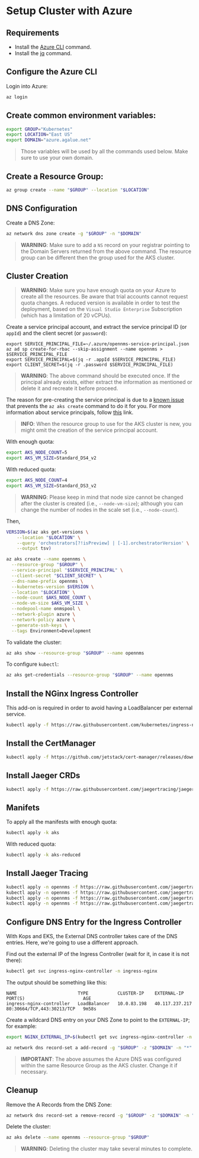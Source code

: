 # Setup Cluster with Azure

## Requirements

* Install the [Azure CLI](https://docs.microsoft.com/en-us/cli/azure/install-azure-cli?view=azure-cli-latest) command.
* Install the [jq](https://stedolan.github.io/jq/) command.

## Configure the Azure CLI

Login into Azure:

```bash
az login
```

## Create common environment variables:

```bash
export GROUP="Kubernetes"
export LOCATION="East US"
export DOMAIN="azure.agalue.net"
```

> Those variables will be used by all the commands used below. Make sure to use your own domain.

## Create a Resource Group:

```bash
az group create --name "$GROUP" --location "$LOCATION"
```

## DNS Configuration

Create a DNS Zone:

```bash
az network dns zone create -g "$GROUP" -n "$DOMAIN"
```

> **WARNING**: Make sure to add a `NS` record on your registrar pointing to the Domain Servers returned from the above command. The resource group can be different then the group used for the AKS cluster.

## Cluster Creation

> **WARNING**: Make sure you have enough quota on your Azure to create all the resources. Be aware that trial accounts cannot request quota changes. A reduced version is available in order to test the deployment, based on the `Visual Studio Enterprise` Subscription (which has a limitation of 20 vCPUs).

Create a service principal account, and extract the service principal ID (or `appId`) and the client secret (or `password`):

```
export SERVICE_PRINCIPAL_FILE=~/.azure/opennms-service-principal.json
az ad sp create-for-rbac --skip-assignment --name opennms > $SERVICE_PRINCIPAL_FILE
export SERVICE_PRINCIPAL=$(jq -r .appId $SERVICE_PRINCIPAL_FILE)
export CLIENT_SECRET=$(jq -r .password $SERVICE_PRINCIPAL_FILE)
```

> **WARNING**: The above command should be executed once. If the principal already exists, either extract the information as mentioned or delete it and recreate it before proceed.

The reason for pre-creating the service principal is due to a [known issue](https://github.com/Azure/azure-cli/issues/9585) that prevents the `az aks create` command to do it for you. For more information about service principals, follow [this](https://docs.microsoft.com/en-us/azure/aks/kubernetes-service-principal) link.

> **INFO**: When the resource group to use for the AKS cluster is new, you might omit the creation of the service principal account.

With enough quota:

```bash
export AKS_NODE_COUNT=5
export AKS_VM_SIZE=Standard_DS4_v2
```

With reduced quota:

```bash
export AKS_NODE_COUNT=4
export AKS_VM_SIZE=Standard_DS3_v2
```

> **WARNING**: Please keep in mind that node size cannot be changed after the cluster is created (i.e., `--node-vm-size`); although you can change the number of nodes in the scale set (i.e., `--node-count`).

Then,

```bash
VERSION=$(az aks get-versions \
    --location "$LOCATION" \
    --query 'orchestrators[?!isPreview] | [-1].orchestratorVersion' \
    --output tsv)

az aks create --name opennms \
  --resource-group "$GROUP" \
  --service-principal "$SERVICE_PRINCIPAL" \
  --client-secret "$CLIENT_SECRET" \
  --dns-name-prefix opennms \
  --kubernetes-version $VERSION \
  --location "$LOCATION" \
  --node-count $AKS_NODE_COUNT \
  --node-vm-size $AKS_VM_SIZE \
  --nodepool-name onmspool \
  --network-plugin azure \
  --network-policy azure \
  --generate-ssh-keys \
  --tags Environment=Development
```

To validate the cluster:

```bash
az aks show --resource-group "$GROUP" --name opennms
```

To configure `kubectl`:

```bash
az aks get-credentials --resource-group "$GROUP" --name opennms
```

## Install the NGinx Ingress Controller

This add-on is required in order to avoid having a LoadBalancer per external service.

```bash
kubectl apply -f https://raw.githubusercontent.com/kubernetes/ingress-nginx/master/deploy/static/provider/cloud/deploy.yaml
```

## Install the CertManager

```bash
kubectl apply -f https://github.com/jetstack/cert-manager/releases/download/v1.1.0/cert-manager.yaml
```

## Install Jaeger CRDs

```bash
kubectl apply -f https://raw.githubusercontent.com/jaegertracing/jaeger-operator/master/deploy/crds/jaegertracing.io_jaegers_crd.yaml
```

## Manifets

To apply all the manifests with enough quota:

```bash
kubectl apply -k aks
```

With reduced quota:

```bash
kubectl apply -k aks-reduced
```

## Install Jaeger Tracing

```bash
kubectl apply -n opennms -f https://raw.githubusercontent.com/jaegertracing/jaeger-operator/master/deploy/service_account.yaml
kubectl apply -n opennms -f https://raw.githubusercontent.com/jaegertracing/jaeger-operator/master/deploy/role.yaml
kubectl apply -n opennms -f https://raw.githubusercontent.com/jaegertracing/jaeger-operator/master/deploy/role_binding.yaml
kubectl apply -n opennms -f https://raw.githubusercontent.com/jaegertracing/jaeger-operator/master/deploy/operator.yaml
```

## Configure DNS Entry for the Ingress Controller

With Kops and EKS, the External DNS controller takes care of the DNS entries. Here, we're going to use a different approach.

Find out the external IP of the Ingress Controller (wait for it, in case it is not there):

```bash
kubectl get svc ingress-nginx-controller -n ingress-nginx
```

The output should be something like this:

```text
NAME                       TYPE           CLUSTER-IP    EXTERNAL-IP      PORT(S)                      AGE
ingress-nginx-controller   LoadBalancer   10.0.83.198   40.117.237.217   80:30664/TCP,443:30213/TCP   9m58s
```

Create a wildcard DNS entry on your DNS Zone to point to the `EXTERNAL-IP`; for example:

```bash
export NGINX_EXTERNAL_IP=$(kubectl get svc ingress-nginx-controller -n ingress-nginx -o json | jq -r '.status.loadBalancer.ingress[0].ip')

az network dns record-set a add-record -g "$GROUP" -z "$DOMAIN" -n "*" -a $NGINX_EXTERNAL_IP
```

> **IMPORTANT**: The above assumes the Azure DNS was configured within the same Resource Group as the AKS cluster. Change it if necessary.

## Cleanup

Remove the A Records from the DNS Zone:

```bash
az network dns record-set a remove-record -g "$GROUP" -z "$DOMAIN" -n "*" -a $NGINX_EXTERNAL_IP
```

Delete the cluster:

```bash
az aks delete --name opennms --resource-group "$GROUP"
```

> **WARNING**: Deleting the cluster may take several minutes to complete.
